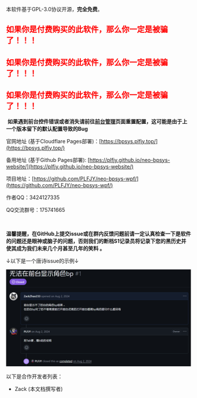 本软件基于GPL-3.0协议开源，**完全免费**。

## <font color=red>如果你是付费购买的此软件，那么你一定是被骗了！！！</font>
## <font color=red>如果你是付费购买的此软件，那么你一定是被骗了！！！</font>
## <font color=red>如果你是付费购买的此软件，那么你一定是被骗了！！！</font>
‍
**如果遇到前台控件错误或者消失请前往[前台管理](2._页面/2.10_前台管理.md)页面重置配置，这可能是由于上一个版本留下的默认配置导致的Bug**

官网地址 (基于Cloudflare Pages部署)：[https://bpsys.plfjy.top/](https://bpsys.plfjy.top/)

备用地址 (基于Github Pages部署): [https://plfjy.github.io/neo-bpsys-website/](https://plfjy.github.io/neo-bpsys-website/)

项目地址：[https://github.com/PLFJY/neo-bpsys-wpf/](https://github.com/PLFJY/neo-bpsys-wpf/)

作者QQ：3424127335

QQ交流群号：175741665

‍

**温馨提醒，在GitHub上提交issue或在群内反馈问题前请一定认真检查一下是软件的问题还是眼神或脑子的问题，否则我们的断档S1记录员将记录下您的黑历史并使其成为我们未来几个月甚至几年的笑料 。**

↓以下是一个唐诗issue的示例↓

![](images/1749468909272-276fbbec-0253-4a52-80be-fd8a65fbbbb1.png)



以下是合作开发者列表：

- Zack (本文档撰写者)

